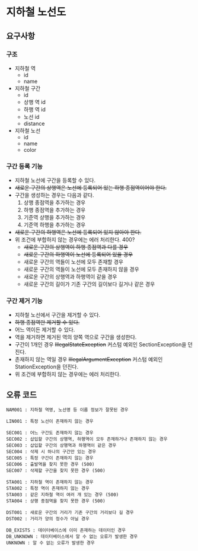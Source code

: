 # 지하철 노선도

## 요구사항

### 구조
* 지하철 역
  * id
  * name
* 지하철 구간
  * id
  * 상행 역 id
  * 하행 역 id
  * 노선 id
  * distance
* 지하철 노선
  * id
  * name
  * color

### 구간 등록 기능
* 지하철 노선에 구간을 등록할 수 있다.
* ~~새로운 구간의 상행역은 노선에 등록되어 있는 하행 종점역이어야 한다.~~
* 구간을 생성하는 경우는 다음과 같다.
  1. 상행 종점역을 추가하는 경우
  2. 하행 종점역을 추가하는 경우
  3. 기준역 상행을 추가하는 경우
  4. 기준역 하행을 추가하는 경우
* ~~새로운 구간의 하행역은 노선에 등록되어 있지 않아야 한다.~~
* 위 조건에 부합하지 않는 경우에는 에러 처리한다. 400?
  * ~~새로운 구간의 상행역이 하행 종점역과 다를 경우~~
  * ~~새로운 구간의 하행역이 노선에 등록되어 있을 경우~~
  * 새로운 구간의 역들이 노선에 모두 존재할 경우
  * 새로운 구간의 역들이 노선에 모두 존재하지 않을 경우
  * 새로운 구간의 상행역과 하행역이 같을 경우
  * 새로운 구간의 길이가 기존 구간의 길이보다 길거나 같은 경우

### 구간 제거 기능
* 지하철 노선에서 구간을 제거할 수 있다.
* ~~하행 종점역만 제거할 수 있다.~~
* 어느 역이든 제거할 수 있다.
* 역을 제거하면 제거된 역의 양쪽 역으로 구간을 생성한다.
* 구간이 1개인 경우 ~~IllegalStateException~~ 커스텀 예외인 SectionException을 던진다.
* 존재하지 않는 역일 경우 ~~IllegalArgumentException~~ 커스텀 예외인 StationException을 던진다.
* 위 조건에 부합하지 않는 경우에는 에러 처리한다.

## 오류 코드
    NAM001 : 지하철 역명, 노선명 등 이름 정보가 잘못된 경우

    LIN001 : 특정 노선이 존재하지 않는 경우

    SEC001 : 어느 구간도 존재하지 않는 경우
    SEC002 : 삽입할 구간의 상행역, 하행역이 모두 존재하거나 존재하지 않는 경우
    SEC003 : 삽입할 구간의 상행역과 하행역이 같은 경우
    SEC004 : 삭제 시 하나의 구간만 있는 경우
    SEC005 : 특정 구간이 존재하지 않는 경우
    SEC006 : 출발역을 찾지 못한 경우 (500)
    SEC007 : 삭제할 구간을 찾지 못한 경우 (500)
    
    STA001 : 지하철 역이 존재하지 않는 경우
    STA002 : 특정 역이 존재하지 않는 경우
    STA003 : 같은 지하철 역이 여러 개 있는 경우 (500)
    STA004 : 상행 종점역을 찾지 못한 경우 (500)
    
    DST001 : 새로운 구간의 거리가 기존 구간의 거리보다 길 경우
    DST002 : 거리가 양의 정수가 아닐 경우

    DB_EXISTS : 데이터베이스에 이미 존재하는 데이터인 경우
    DB_UNKNOWN : 데이터베이스에서 알 수 없는 오류가 발생한 경우
    UNKNOWN : 알 수 없는 오류가 발생한 경우
